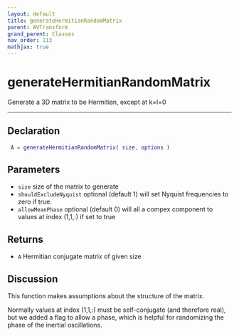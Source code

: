```yaml
---
layout: default
title: generateHermitianRandomMatrix
parent: WVTransform
grand_parent: Classes
nav_order: 113
mathjax: true
---
```


#  generateHermitianRandomMatrix

Generate a 3D matrix to be Hermitian, except at k=l=0


---

## Declaration
```matlab
 A = generateHermitianRandomMatrix( size, options )
```
## Parameters
+ `size`  size of the matrix to generate
+ `shouldExcludeNyquist`  optional (default 1) will set Nyquist frequencies to zero if true.
+ `allowMeanPhase`  optional (default 0) will all a compex component to values at index (1,1,:) if set to true

## Returns
+ `A`  Hermitian conjugate matrix of given size

## Discussion

  This function makes assumptions about the structure of the matrix.
 
  Normally values at index (1,1,:) must be self-conjugate (and therefore
  real), but we added a flag to allow a phase, which is helpful for
  randomizing the phase of the inertial oscillations.
 
            
